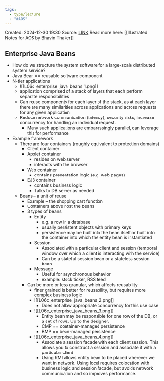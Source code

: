 ```yaml
---
tags:
  - type/lecture
  - "#AOS"
---
```

Created: 2024-12-30 19:30
Source: [LINK](https://andrewrepp.com/aos_lec_L06)
Read more here: [[Illustrated Notes for AOS by Bhavin Thaker]]
## Enterprise Java Beans

- How do we structure the system software for a large-scale distributed system service?
- Java Bean == reusable software component
- N-tier applications
	- ![[L06c_enterprise_java_beans_1.png]]
	- application comprised of a stack of layers that each perform separate responsibilities
    - Can reuse components for each layer of the stack, as at each layer there are many similarities across applications and across requests for any given application
    - Reduce network communication (latency), security risks, increase concurrency for handling an individual request.
        - Many such applications are embarassingly parallel, can leverage this for performance
- Example framework
    - There are four containers (roughly equivalent to protection domains)
        - Client container
        - Applet container
            - resides on web server
            - interacts with the browser
        - Web container
            - contains presentation logic (e.g. web pages)
        - EJB container
            - contains business logic
            - Talks to DB server as needed
    - Beans – a unit of reuse
        - Example – the shopping cart function
        - Containers above host the beans
        - 3 types of beans
            - Entity
                - e.g. a row in a database
                - usually persistent objects with primary keys
                - persistence may be built into the bean itself or built into the container into which the entity bean is instantiated
            - Session
                - Associated with a particular client and session (temporal window over which a client is interacting with the service)
                - Can be a stateful session bean or a stateless session bean
            - Message
                - Useful for asynchronous behavior
                - example: stock ticker, RSS feed
        - Can be more or less granular, which affects reusability
            - finer grained is better for reusability, but requires more complex business logic
            - ![[L06c_enterprise_java_beans_2.png]]
	            - Does not allow appropriate concurrency for this use case
			- ![[L06c_enterprise_java_beans_3.png]]
				- Entity bean may be responsible for one row of the DB, or a set of rows. Up to the designer.
				- CMP == container-managed persistence
				- BMP == bean-managed persistence
			- ![[L06c_enterprise_java_beans_4.png]]
				- Associate a session facade with each client session. This allows you to construct a session and associate it with a particular client
				- Using RMI allows entity bean to be placed wherever we want in network. Using local requires colocation with business logic and session facade, but avoids network communication and so improves performance.